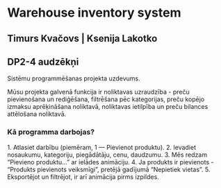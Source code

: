 # Warehouse inventory system

## Timurs Kvačovs | Ksenija Lakotko
##         DP2-4 audzēkņi

Sistēmu programmēšanas projekta uzdevums.

Mūsu projekta galvenā funkcija ir noliktavas uzraudzība - preču pievienošana un rediģēšana, filtrēšana pēc kategorijas, preču kopējo izmaksu aprēķināšana noliktavā, noliktavas ietilpība un preču bilances attēlošana noliktavā.

### Kā programma darbojas?

1. Atlasiet darbību (piemēram, 1 — Pievienot produktu).
2. Ievadiet nosaukumu, kategoriju, piegādātāju, cenu, daudzumu.
3. Mēs redzam “Pievieno produktu…” ar ielādes animāciju.
4. Ja produkts ir pievienots - “Produkts pievienots veiksmīgi”, pretējā gadījumā “Nepietiek vietas”.
5. Eksportējot un filtrējot, ir arī animācija pirms izpildes.

 
